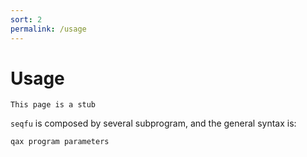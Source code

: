 ```yaml
---
sort: 2
permalink: /usage
---
```

# Usage

```note
This page is a stub
```

`seqfu` is composed by several subprogram, and the general syntax is:

```
qax program parameters
```
